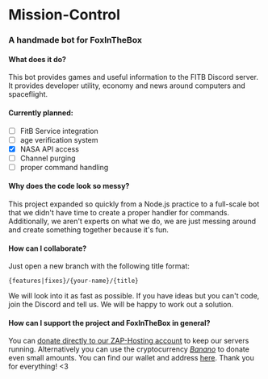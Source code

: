 # Mission-Control
### A handmade bot for FoxInTheBox
#### What does it do?
This bot provides games and useful information to the FITB Discord server. It provides developer utility, economy and news around computers and spaceflight.

#### Currently planned:
 - [ ] FitB Service integration
 - [ ] age verification system
 - [x] NASA API access
 - [ ] Channel purging
 - [ ] proper command handling

#### Why does the code look so messy?
This project expanded so quickly from a Node.js practice to a full-scale bot that we didn't have time to create a proper handler for commands. Additionally, we aren't experts on what we do, we are just messing around and create something together because it's fun.

#### How can I collaborate?
Just open a new branch with the following title format:

    {features|fixes}/{your-name}/{title}
We  will look into it as fast as possible. If you have ideas but you can't code, join the Discord and tell us. We will be happy to work out a solution.

#### How can I support the project and FoxInTheBox in general?
You can [donate directly to our ZAP-Hosting account](https://donate.foxesinboxes.org/) to keep our servers running. Alternatively you can use the cryptocurrency *[Banano](https://banano.cc/)* to donate even small amounts. You can find our wallet and address [here](https://creeper.banano.cc/explorer/account/ban_1cmda5noqsftwdne4n75q1s7rabmueidr1e1zz7iub6qdhtakhub66ojbo75/history). Thank you for everything! <3
